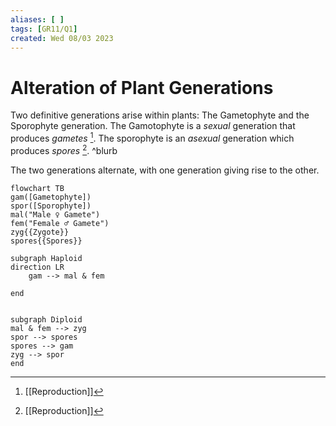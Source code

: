 ```yaml
---
aliases: [ ]
tags: [GR11/Q1]
created: Wed 08/03 2023
---
```

# Alteration of Plant Generations
Two definitive generations arise within plants: The Gametophyte and the Sporophyte generation. The Gamotophyte is a *sexual* generation that produces *gametes* [^1]. The sporophyte is an *asexual* generation which produces *spores* [^1]. ^blurb

[^1]: [[Reproduction]]

The two generations alternate, with one generation giving rise to the other.

```mermaid
flowchart TB
gam([Gametophyte])
spor([Sporophyte])
mal("Male ♀ Gamete")
fem("Female ♂ Gamete")
zyg{{Zygote}}
spores{{Spores}}

subgraph Haploid 
direction LR
	gam --> mal & fem
	
end


subgraph Diploid
mal & fem --> zyg
spor --> spores
spores --> gam
zyg --> spor
end
```

